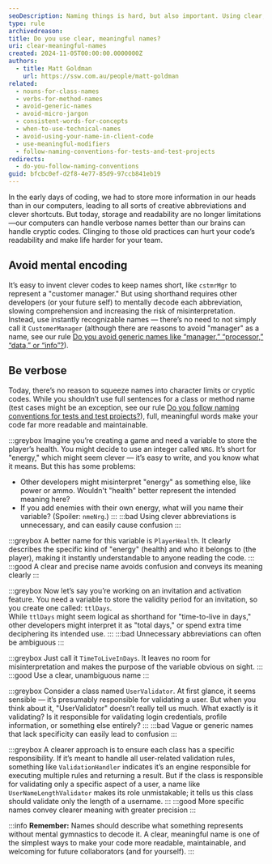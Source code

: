 ```yaml
---
seoDescription: Naming things is hard, but also important. Using clear, meaningful names will make your code more readable and reduce cognitive load and risk for your development team.
type: rule
archivedreason:
title: Do you use clear, meaningful names?
uri: clear-meaningful-names
created: 2024-11-05T00:00:00.0000000Z
authors:
  - title: Matt Goldman
    url: https://ssw.com.au/people/matt-goldman
related:
  - nouns-for-class-names
  - verbs-for-method-names
  - avoid-generic-names
  - avoid-micro-jargon
  - consistent-words-for-concepts
  - when-to-use-technical-names
  - avoid-using-your-name-in-client-code
  - use-meaningful-modifiers
  - follow-naming-conventions-for-tests-and-test-projects
redirects:
  - do-you-follow-naming-conventions
guid: bfcbc0ef-d2f8-4e77-85d9-97ccb841eb19
---
```


In the early days of coding, we had to store more information in our heads than in our computers, leading to all sorts of creative abbreviations and clever shortcuts. But today, storage and readability are no longer limitations—our computers can handle verbose names better than our brains can handle cryptic codes. Clinging to those old practices can hurt your code’s readability and make life harder for your team.

<!--endintro-->

## Avoid mental encoding
It’s easy to invent clever codes to keep names short, like `cstmrMgr` to represent a "customer manager." But using shorthand requires other developers (or your future self) to mentally decode each abbreviation, slowing comprehension and increasing the risk of misinterpretation. Instead, use instantly recognizable names — there’s no need to not simply call it `CustomerManager` (although there are reasons to avoid "manager" as a name, see our rule [Do you avoid generic names like “manager,” “processor,” “data,” or “info”?](/avoid-generic-names)).


## Be verbose
Today, there’s no reason to squeeze names into character limits or cryptic codes. While you shouldn’t use full sentences for a class or method name (test cases might be an exception, see our rule [Do you follow naming conventions for tests and test projects?](/follow-naming-conventions-for-tests-and-test-projects)), full, meaningful words make your code far more readable and maintainable.

:::greybox
Imagine you’re creating a game and need a variable to store the player’s health. You might decide to use an integer called `NRG`. It’s short for "energy," which might seem clever — it’s easy to write, and you know what it means. But this has some problems:
* Other developers might misinterpret "energy" as something else, like power or ammo. Wouldn't "health" better represent the intended meaning here?
* If you add enemies with their own energy, what will you name their variable? (Spoiler: `nmeNrg`.)
:::
:::bad
Using clever abbreviations is unnecessary, and can easily cause confusion
:::

:::greybox
A better name for this variable is `PlayerHealth`. It clearly describes the specific kind of "energy" (health) and who it belongs to (the player), making it instantly understandable to anyone reading the code.
:::
:::good
A clear and precise name avoids confusion and conveys its meaning clearly
:::

:::greybox
Now let’s say you’re working on an invitation and activation feature. You need a variable to store the validity period for an invitation, so you create one called: `ttlDays`.    
While `ttlDays` might seem logical as shorthand for "time-to-live in days," other developers might interpret it as "total days," or spend extra time deciphering its intended use.
:::
:::bad
Unnecessary abbreviations can often be ambiguous
:::

:::greybox
Just call it `TimeToLiveInDays`. It leaves no room for misinterpretation and makes the purpose of the variable obvious on sight.
:::
:::good
Use a clear, unambiguous name
:::

:::greybox
Consider a class named `UserValidator`. At first glance, it seems sensible — it’s presumably responsible for validating a user. But when you think about it, "UserValidator" doesn’t really tell us much. What exactly is it validating? Is it responsible for validating login credentials, profile information, or something else entirely?
:::
:::bad
Vague or generic names that lack specificity can easily lead to confusion
:::

:::greybox
A clearer approach is to ensure each class has a specific responsibility. If it’s meant to handle all user-related validation rules, something like `ValidationHandler` indicates it’s an engine responsible for executing multiple rules and returning a result. But if the class is responsible for validating only a specific aspect of a user, a name like `UserNameLengthValidator` makes its role unmistakable; it tells us this class should validate only the length of a username.
:::
:::good
More specific names convey clearer meaning with greater precision
:::

:::info
**Remember:** Names should describe what something represents without mental gymnastics to decode it. A clear, meaningful name is one of the simplest ways to make your code more readable, maintainable, and welcoming for future collaborators (and for yourself).
:::